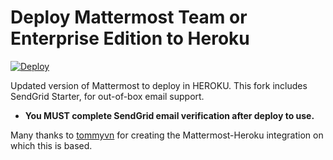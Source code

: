 # Deploy Mattermost Team or Enterprise Edition to Heroku

[![Deploy](https://www.herokucdn.com/deploy/button.svg)](https://heroku.com/deploy)

Updated version of Mattermost to deploy in HEROKU.
This fork includes SendGrid Starter, for out-of-box email support.

 * **You MUST complete SendGrid email verification after deploy to use.**

Many thanks to [tommyvn](https://github.com/tommyvn) for creating the Mattermost-Heroku integration on which this is based. 
